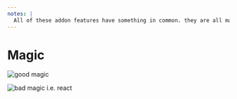 ```yaml
---
notes: |
  All of these addon features have something in common. they are all magical in the way that they work, and depending on what camp you’re in that is either a good thing or a bad thing. I’m personally a massive fan of all this magic but I’m aware and I agree with a lot of the critisisms that can be landed at them. The two big ones I always see people talking about are “provider discoverability” and “build time”. For discoverability let’s take this example template 
---
```


# Magic

![good magic](/good-magic.jpeg) <!-- .element class="fragment" width="500" style="position: absolute; absolute; top: 230px; left: 100px;" -->

![bad magic i.e. react](/bad-magic.jpeg) <!-- .element class="fragment" width="500" style="position: absolute; top: 230px; right: 100px;" -->
